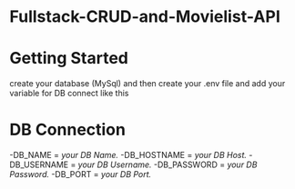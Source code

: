 # Fullstack-CRUD-and-Movielist-API
# Getting Started
 create your database (MySql) and then create your .env file and add your variable for DB connect like this
# DB Connection
-DB_NAME = *your DB Name.*
-DB_HOSTNAME = *your DB Host.*
-DB_USERNAME = *your DB Username.*
-DB_PASSWORD = *your DB Password.*
-DB_PORT = *your DB Port.*
